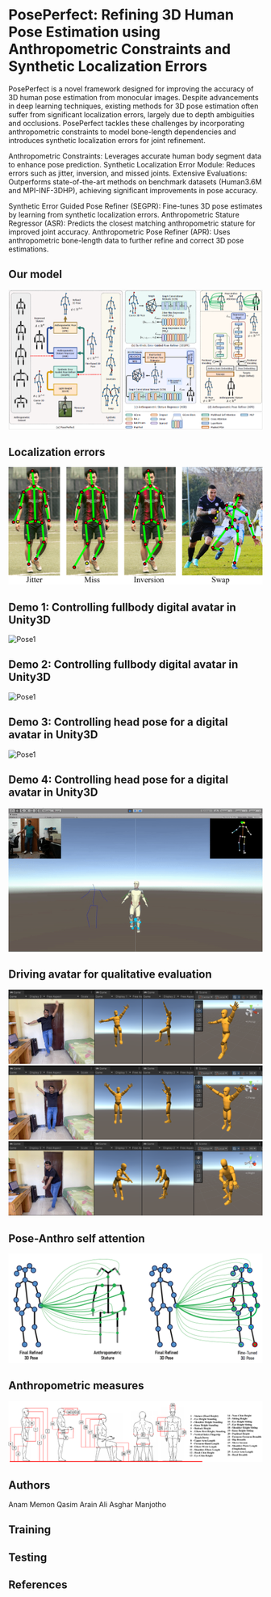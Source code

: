 # PosePerfect: Refining 3D Human Pose Estimation using Anthropometric Constraints and Synthetic Localization Errors
PosePerfect is a novel framework designed for improving the accuracy of 3D human pose estimation from monocular images. Despite advancements in deep learning techniques, existing methods for 3D pose estimation often suffer from significant localization errors, largely due to depth ambiguities and occlusions. PosePerfect tackles these challenges by incorporating anthropometric constraints to model bone-length dependencies and introduces synthetic localization errors for joint refinement.

Anthropometric Constraints: Leverages accurate human body segment data to enhance pose prediction.
Synthetic Localization Error Module: Reduces errors such as jitter, inversion, and missed joints.
Extensive Evaluations: Outperforms state-of-the-art methods on benchmark datasets (Human3.6M and MPI-INF-3DHP), achieving significant improvements in pose accuracy.

Synthetic Error Guided Pose Refiner (SEGPR): Fine-tunes 3D pose estimates by learning from synthetic localization errors.
Anthropometric Stature Regressor (ASR): Predicts the closest matching anthropometric stature for improved joint accuracy.
Anthropometric Pose Refiner (APR): Uses anthropometric bone-length data to further refine and correct 3D pose estimations.

## Our model
![Model](resources/images/model2.png)

## Localization errors
![Model](resources/images/localization_errors.png)

## Demo 1: Controlling fullbody digital avatar in Unity3D
![Pose1](resources/images/pose1.gif)


## Demo 2: Controlling fullbody digital avatar in Unity3D
![Pose1](resources/images/pose2.gif)

## Demo 3: Controlling head pose for a digital avatar in Unity3D
![Pose1](resources/images/headpose.gif)

## Demo 4: Controlling head pose for a digital avatar in Unity3D
![Pose1](resources/images/headpose2.gif)

## Driving avatar for qualitative evaluation
![Snapshot from unity VR application](resources/images/1.png)
![Snapshot from unity VR application](resources/images/2.png)
![Snapshot from unity VR application](resources/images/3.png)

## Pose-Anthro self attention
![Model](resources/images/attention.png)

## Anthropometric measures
![Model](resources/images/anthro_measures.png)

## Authors
Anam Memon
Qasim Arain
Ali Asghar Manjotho



## Training

## Testing

## References


